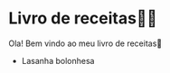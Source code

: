# Livro de receitas:man_cook:

Ola! Bem vindo ao meu livro de receitas:wave:

- Lasanha bolonhesa

  